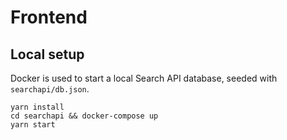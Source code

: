 # Frontend

## Local setup

Docker is used to start a local Search API database, seeded with `searchapi/db.json`.

```
yarn install
cd searchapi && docker-compose up
yarn start
```
